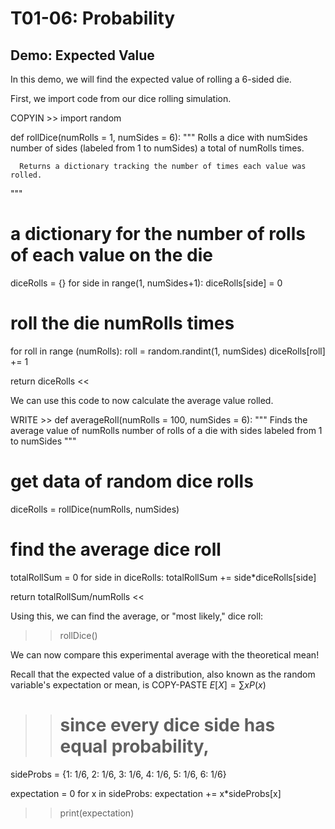# T01-06: Probability
## Demo: Expected Value

In this demo, we will find the expected value of rolling a 6-sided die.

First, we import code from our dice rolling simulation.

COPYIN >>
import random

def rollDice(numRolls = 1, numSides = 6):
  """ Rolls a dice with numSides number of sides (labeled from 1 to numSides)
      a total of numRolls times. 
      
      Returns a dictionary tracking the number of times each value was rolled.
  """
  
  # a dictionary for the number of rolls of each value on the die
  diceRolls = {}
  for side in range(1, numSides+1):
      diceRolls[side] = 0
  
  # roll the die numRolls times
  for roll in range (numRolls):
    roll = random.randint(1, numSides)
    diceRolls[roll] += 1

  return diceRolls
<< 

We can use this code to now calculate the average value rolled.

WRITE >>
def averageRoll(numRolls = 100, numSides = 6):
  """ Finds the average value of numRolls number of rolls of a die with sides
      labeled from 1 to numSides
  """

  # get data of random dice rolls
  diceRolls = rollDice(numRolls, numSides)

  # find the average dice roll
  totalRollSum = 0
  for side in diceRolls:
    totalRollSum += side*diceRolls[side]

  return totalRollSum/numRolls
<<

Using this, we can find the average, or "most likely," dice roll:

>> rollDice()

We can now compare this experimental average with the theoretical mean!

Recall that the expected value of a distribution, also known as the random variable's expectation or mean, is
COPY-PASTE $E[X]= \sum xP(x)$

>> # since every dice side has equal probability,
sideProbs = {1: 1/6,
             2: 1/6,
             3: 1/6,
             4: 1/6,
             5: 1/6,
             6: 1/6}

expectation = 0
for x in sideProbs:
  expectation += x*sideProbs[x]
  
>> print(expectation)
